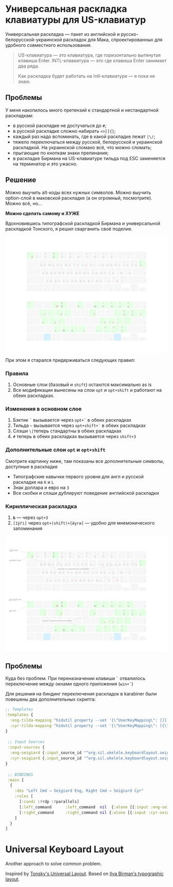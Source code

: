 # Универсальная раскладка клавиатуры для US-клавиатур

Универсальная раскладка — пакет из английской и русско-белорусской-украинской раскладок для Мака, спроектированных для удобного совместного использования.

> US-клавиатура — это клавиатура, где горизонтально вытянутая клавиша Enter. INTL-клавиатура — это где клавиша Enter занимает два ряда.
>
> Как раскладка будет работать на Intl-клавиатуре — я пока не знаю.

## Проблемы

У меня накопилось много претензий к стандартной и нестандартной раскладкам:
- в русской раскладке не достучаться до `#`;
- в русской раскладке сложно набирать `<>[]{}`;
- каждый раз надо вспоминать, где в какой раскладке лежат `|\/`;
- тяжело переключаться между русской, белорусской и украинской раскладкой. На украинской сломано всё, что можно сломать;
- прыгающие по кнопкам знаки препинания;
- в раскладке Бирмана на US-клавиатуре тильда под ESC заменяется на терминатор и это ужасно.

## Решение

Можно выучить alt-коды всех нужных символов. Можно выучить option-слой в маковской раскладке (а он огромный, посмотрите). Можно всё, но...

**Можно сделать самому и ХУЖЕ**

Вдохновившись типографской раскладкой Бирмана и универсальной раскладкой Тонского, я решил сварганить своё поделие.

![Keyboard Layout, with transparent backgrount](./Seigiard-keyboard-layout.png)

При этом я старался придерживаться следующих правил:

### Правила

1. Основные слои (базовый и `shift`) остаются максимально as is
2. Все модификации вынесены на слои `opt` и `opt+shift` и работают на обеих раскладках.

### Изменения в основном слое

1. Бэктик `` ` `` вызывается через `` opt+` `` в обеих раскладках
2. Тильда `` ~ `` вызывается через `` opt+shift+` `` в обеих раскладках
3. Слэши `\|`теперь стандартны в обеих раскладках
4. `#` теперь в обеих раскладках вызывается через `shift+3`

### Дополнительные слои `opt` и `opt+shift`
Смотрите картинку ниже, там показаны все дополнительные символы, доступные в раскладке

- Типографские кавычки первого уровня для англ и русской раскладке на `K` и `L`
- Знак доллара и евро на `3`
- Все скобки и слэши дублируют поведение английской раскладки

### Кириллическая раскладка

1. `№` — через `opt+3`
2. `[їўґі]` через `opt+(shift)+[йуги]` — удобно для мнемонического запоминания

![Keyboard Layout with descriptions](./Seigiard-keyboard-layout-with-description.png)

## Проблемы

Куда без проблем. При переназначении клавиши `` ` `` отвалилось переключение между окнами одного приложения (`` win+` ``)

Для решения на биндинг переключения раскладок в karabiner были повешены два дополнительных скрипта:

```clojure
;; Templates
:templates {
  :eng-tilda-mapping "hidutil property --set '{\"UserKeyMapping\": []}'"
  :cyr-tilda-mapping "hidutil property --set '{\"UserKeyMapping\": [{\"HIDKeyboardModifierMappingSrc\": 0x700000064, \"HIDKeyboardModifierMappingDst\": 0x700000035}, {\"HIDKeyboardModifierMappingSrc\": 0x700000035, \"HIDKeyboardModifierMappingDst\": 0x700000064}]}'"
}

 ;; Input Sources
 :input-sources {
  :eng-seigiard {:input_source_id "^org.sil.ukelele.keyboardlayout.seigiardlayout.english-seigiardtypography$"}
  :cyr-seigiard {:input_source_id "^org.sil.ukelele.keyboardlayout.seigiardlayout.cyrillic-seigiardtypography$"}
}

 ;; BINDINGS
 :main [
  {
    :des "Left Cmd → Seigiard Eng, Right Cmd → Seigiard Cyr"
    :rules [
      [:condi :!rdp :!parallels]
      [:left_command      :left_command  nil  {:alone [{:input :eng-seigiard} [:eng-tilda-mapping]]}]
      [:right_command     :right_command nil {:alone [{:input :cyr-seigiard} [:cyr-tilda-mapping]]}]
    ]
  }
]
```

# Universal Keyboard Layout

Another approach to solve common problem.

Inspired by [Tonsky's Universal Layout](https://github.com/tonsky/Universal-Layout). Based on [Ilya Birman′s typographic layout](https://ilyabirman.ru/typography-layout/).